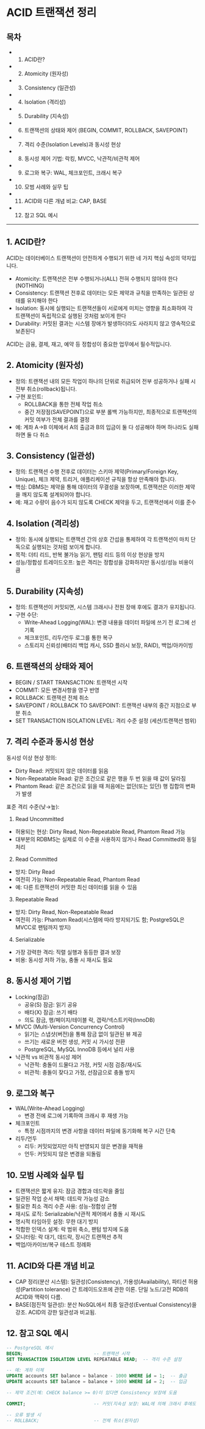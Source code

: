 # ACID 트랜잭션 정리

## 목차
- 1. ACID란?
- 2. Atomicity (원자성)
- 3. Consistency (일관성)
- 4. Isolation (격리성)
- 5. Durability (지속성)
- 6. 트랜잭션의 상태와 제어 (BEGIN, COMMIT, ROLLBACK, SAVEPOINT)
- 7. 격리 수준(Isolation Levels)과 동시성 현상
- 8. 동시성 제어 기법: 락킹, MVCC, 낙관적/비관적 제어
- 9. 로그와 복구: WAL, 체크포인트, 크래시 복구
- 10. 모범 사례와 실무 팁
- 11. ACID와 다른 개념 비교: CAP, BASE
- 12. 참고 SQL 예시

---

## 1. ACID란?
ACID는 데이터베이스 트랜잭션이 안전하게 수행되기 위한 네 가지 핵심 속성의 약자입니다.
- Atomicity: 트랜잭션은 전부 수행되거나(ALL) 전혀 수행되지 않아야 한다(NOTHING)
- Consistency: 트랜잭션 전후로 데이터는 모든 제약과 규칙을 만족하는 일관된 상태를 유지해야 한다
- Isolation: 동시에 실행되는 트랜잭션들이 서로에게 미치는 영향을 최소화하여 각 트랜잭션이 독립적으로 실행된 것처럼 보이게 한다
- Durability: 커밋된 결과는 시스템 장애가 발생하더라도 사라지지 않고 영속적으로 보존된다

ACID는 금융, 결제, 재고, 예약 등 정합성이 중요한 업무에서 필수적입니다.

## 2. Atomicity (원자성)
- 정의: 트랜잭션 내의 모든 작업이 하나의 단위로 취급되어 전부 성공하거나 실패 시 전부 취소(rollback)됩니다.
- 구현 포인트:
  - ROLLBACK을 통한 전체 작업 취소
  - 중간 저장점(SAVEPOINT)으로 부분 롤백 가능하지만, 최종적으로 트랜잭션의 커밋 여부가 전체 결과를 결정
- 예: 계좌 A→B 이체에서 A의 출금과 B의 입금이 둘 다 성공해야 하며 하나라도 실패하면 둘 다 취소

## 3. Consistency (일관성)
- 정의: 트랜잭션 수행 전후로 데이터는 스키마 제약(Primary/Foreign Key, Unique), 체크 제약, 트리거, 애플리케이션 규칙을 항상 만족해야 합니다.
- 핵심: DBMS는 제약을 통해 데이터의 무결성을 보장하며, 트랜잭션은 이러한 제약을 깨지 않도록 설계되어야 합니다.
- 예: 재고 수량이 음수가 되지 않도록 CHECK 제약을 두고, 트랜잭션에서 이를 준수

## 4. Isolation (격리성)
- 정의: 동시에 실행되는 트랜잭션 간의 상호 간섭을 통제하여 각 트랜잭션이 마치 단독으로 실행되는 것처럼 보이게 합니다.
- 목적: 더티 리드, 반복 불가능 읽기, 팬텀 리드 등의 이상 현상을 방지
- 성능/정합성 트레이드오프: 높은 격리는 정합성을 강화하지만 동시성/성능 비용이 큼

## 5. Durability (지속성)
- 정의: 트랜잭션이 커밋되면, 시스템 크래시나 전원 장애 후에도 결과가 유지됩니다.
- 구현 수단:
  - Write-Ahead Logging(WAL): 변경 내용을 데이터 파일에 쓰기 전 로그에 선기록
  - 체크포인트, 리두/언두 로그를 통한 복구
  - 스토리지 신뢰성(배터리 백업 캐시, SSD 플러시 보장, RAID), 백업/아카이빙

## 6. 트랜잭션의 상태와 제어
- BEGIN / START TRANSACTION: 트랜잭션 시작
- COMMIT: 모든 변경사항을 영구 반영
- ROLLBACK: 트랜잭션 전체 취소
- SAVEPOINT / ROLLBACK TO SAVEPOINT: 트랜잭션 내부의 중간 지점으로 부분 취소
- SET TRANSACTION ISOLATION LEVEL: 격리 수준 설정 (세션/트랜잭션 범위)

## 7. 격리 수준과 동시성 현상
동시성 이상 현상 정의:
- Dirty Read: 커밋되지 않은 데이터를 읽음
- Non-Repeatable Read: 같은 조건으로 같은 행을 두 번 읽을 때 값이 달라짐
- Phantom Read: 같은 조건으로 읽을 때 처음에는 없던(또는 있던) 행 집합의 변화가 발생

표준 격리 수준(낮→높):
1) Read Uncommitted
- 허용되는 현상: Dirty Read, Non-Repeatable Read, Phantom Read 가능
- 대부분의 RDBMS는 실제로 이 수준을 사용하지 않거나 Read Committed와 동일 처리

2) Read Committed
- 방지: Dirty Read
- 여전히 가능: Non-Repeatable Read, Phantom Read
- 예: 다른 트랜잭션이 커밋한 최신 데이터를 읽을 수 있음

3) Repeatable Read
- 방지: Dirty Read, Non-Repeatable Read
- 여전히 가능: Phantom Read(시스템에 따라 방지되기도 함; PostgreSQL은 MVCC로 팬텀까지 방지)

4) Serializable
- 가장 강력한 격리: 직렬 실행과 동등한 결과 보장
- 비용: 동시성 저하 가능, 충돌 시 재시도 필요



## 8. 동시성 제어 기법
- Locking(잠금)
  - 공유(S) 잠금: 읽기 공유
  - 배타(X) 잠금: 쓰기 배타
  - 의도 잠금, 행/페이지/테이블 락, 갭락/넥스트키락(InnoDB)
- MVCC (Multi-Version Concurrency Control)
  - 읽기는 스냅샷(버전)을 통해 잠금 없이 일관된 뷰 제공
  - 쓰기는 새로운 버전 생성, 커밋 시 가시성 전환
  - PostgreSQL, MySQL InnoDB 등에서 널리 사용
- 낙관적 vs 비관적 동시성 제어
  - 낙관적: 충돌이 드물다고 가정, 커밋 시점 검증/재시도
  - 비관적: 충돌이 잦다고 가정, 선잠금으로 충돌 방지

## 9. 로그와 복구
- WAL(Write-Ahead Logging)
  - 변경 전에 로그에 기록하여 크래시 후 재생 가능
- 체크포인트
  - 특정 시점까지의 변경 사항을 데이터 파일에 동기화해 복구 시간 단축
- 리두/언두
  - 리두: 커밋되었지만 아직 반영되지 않은 변경을 재적용
  - 언두: 커밋되지 않은 변경을 되돌림

## 10. 모범 사례와 실무 팁
- 트랜잭션은 짧게 유지: 잠금 경합과 데드락을 줄임
- 일관된 작업 순서 채택: 데드락 가능성 감소
- 필요한 최소 격리 수준 사용: 성능-정합성 균형
- 재시도 로직: Serializable/낙관적 제어에서 충돌 시 재시도
- 명시적 타임아웃 설정: 무한 대기 방지
- 적합한 인덱스 설계: 락 범위 축소, 팬텀 방지에 도움
- 모니터링: 락 대기, 데드락, 장시간 트랜잭션 추적
- 백업/아카이브/복구 테스트 정례화

## 11. ACID와 다른 개념 비교
- CAP 정리(분산 시스템): 일관성(Consistency), 가용성(Availability), 파티션 허용성(Partition tolerance) 간 트레이드오프에 관한 이론. 단일 노드/고전 RDB의 ACID와 맥락이 다름.
- BASE(점진적 일관성): 분산 NoSQL에서 최종 일관성(Eventual Consistency)을 강조. ACID의 강한 일관성과 비교됨.

## 12. 참고 SQL 예시
```sql
-- PostgreSQL 예시
BEGIN;                          -- 트랜잭션 시작
SET TRANSACTION ISOLATION LEVEL REPEATABLE READ;  -- 격리 수준 설정

-- 예: 계좌 이체
UPDATE accounts SET balance = balance - 1000 WHERE id = 1;  -- 출금
UPDATE accounts SET balance = balance + 1000 WHERE id = 2;  -- 입금

-- 제약 조건(예: CHECK balance >= 0)이 있다면 Consistency 보장에 도움

COMMIT;                         -- 커밋(지속성 보장: WAL에 의해 크래시 후에도 유지)

-- 오류 발생 시
-- ROLLBACK;                    -- 전체 취소(원자성)
```


